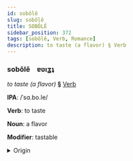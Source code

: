 ```yaml
---
id: sobôlê
slug: sobôlê
title: SOBÔLÊ
sidebar_position: 372
tags: [sobôlê, Verb, Romance]
description: to taste (a flavor) § Verb
---
```


### sobôlê&emsp;<span kind="abugida">ɐʋıʓʇ</span>

*to taste (a flavor)* **§** [Verb](../../tags/Verb)

**IPA**: /ˈsɑ.bo.le/

**Verb**: to taste

**Noun**: a flavor

**Modifier**: tastable

<details>
    <summary>Origin</summary>
    Italian sapore /saˈpo.re/<br/>
    <em>Romance Language Family</em>
</details>